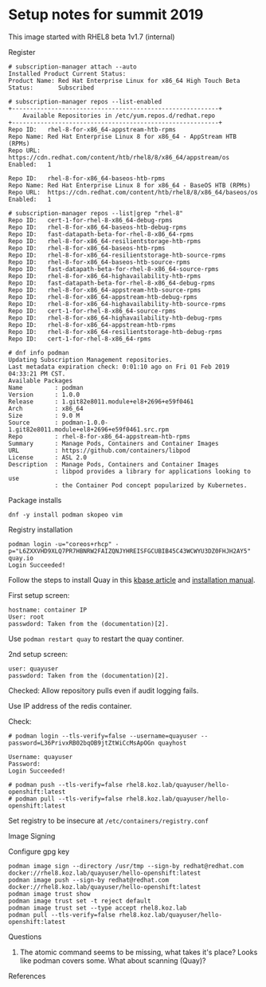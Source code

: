 # Setup notes for summit 2019 

This image started with RHEL8 beta 1v1.7 (internal)

Register 

```
# subscription-manager attach --auto
Installed Product Current Status:
Product Name: Red Hat Enterprise Linux for x86_64 High Touch Beta
Status:       Subscribed

# subscription-manager repos --list-enabled
+----------------------------------------------------------+
    Available Repositories in /etc/yum.repos.d/redhat.repo
+----------------------------------------------------------+
Repo ID:   rhel-8-for-x86_64-appstream-htb-rpms
Repo Name: Red Hat Enterprise Linux 8 for x86_64 - AppStream HTB (RPMs)
Repo URL:  https://cdn.redhat.com/content/htb/rhel8/8/x86_64/appstream/os
Enabled:   1

Repo ID:   rhel-8-for-x86_64-baseos-htb-rpms
Repo Name: Red Hat Enterprise Linux 8 for x86_64 - BaseOS HTB (RPMs)
Repo URL:  https://cdn.redhat.com/content/htb/rhel8/8/x86_64/baseos/os
Enabled:   1

# subscription-manager repos --list|grep "rhel-8"
Repo ID:   cert-1-for-rhel-8-x86_64-debug-rpms
Repo ID:   rhel-8-for-x86_64-baseos-htb-debug-rpms
Repo ID:   fast-datapath-beta-for-rhel-8-x86_64-rpms
Repo ID:   rhel-8-for-x86_64-resilientstorage-htb-rpms
Repo ID:   rhel-8-for-x86_64-baseos-htb-rpms
Repo ID:   rhel-8-for-x86_64-resilientstorage-htb-source-rpms
Repo ID:   rhel-8-for-x86_64-baseos-htb-source-rpms
Repo ID:   fast-datapath-beta-for-rhel-8-x86_64-source-rpms
Repo ID:   rhel-8-for-x86_64-highavailability-htb-rpms
Repo ID:   fast-datapath-beta-for-rhel-8-x86_64-debug-rpms
Repo ID:   rhel-8-for-x86_64-appstream-htb-source-rpms
Repo ID:   rhel-8-for-x86_64-appstream-htb-debug-rpms
Repo ID:   rhel-8-for-x86_64-highavailability-htb-source-rpms
Repo ID:   cert-1-for-rhel-8-x86_64-source-rpms
Repo ID:   rhel-8-for-x86_64-highavailability-htb-debug-rpms
Repo ID:   rhel-8-for-x86_64-appstream-htb-rpms
Repo ID:   rhel-8-for-x86_64-resilientstorage-htb-debug-rpms
Repo ID:   cert-1-for-rhel-8-x86_64-rpms
```

```
# dnf info podman
Updating Subscription Management repositories.
Last metadata expiration check: 0:01:10 ago on Fri 01 Feb 2019 04:33:21 PM CST.
Available Packages
Name         : podman
Version      : 1.0.0
Release      : 1.git82e8011.module+el8+2696+e59f0461
Arch         : x86_64
Size         : 9.0 M
Source       : podman-1.0.0-1.git82e8011.module+el8+2696+e59f0461.src.rpm
Repo         : rhel-8-for-x86_64-appstream-htb-rpms
Summary      : Manage Pods, Containers and Container Images
URL          : https://github.com/containers/libpod
License      : ASL 2.0
Description  : Manage Pods, Containers and Container Images
             : libpod provides a library for applications looking to use
             : the Container Pod concept popularized by Kubernetes.
```

Package installs

``` 
dnf -y install podman skopeo vim
```
Registry installation

```
podman login -u="coreos+rhcp" -p="L6ZXXVHD9XLQ7PR7HBNRW2FAIZQNJYHREISFGCUBIB45C43WCWYU3DZ0FHJH2AY5" quay.io
Login Succeeded!
```

Follow the steps to install Quay in this [kbase article][1] and [installation manual][2].

First setup screen:

```
hostname: container IP
User: root
passwdord: Taken from the (documentation)[2].
```

Use ```podman restart quay``` to restart the quay continer.

2nd setup screen:

```
user: quayuser
passwdord: Taken from the (documentation)[2].
```

Checked: Allow repository pulls even if audit logging fails.

Use IP address of the redis container.

Check:

```
# podman login --tls-verify=false --username=quayuser --password=L36PrivxRB02bqOB9jtZtWiCcMsApOGn quayhost

Username: quayuser
Password: 
Login Succeeded!

# podman push --tls-verify=false rhel8.koz.lab/quayuser/hello-openshift:latest
# podman pull --tls-verify=false rhel8.koz.lab/quayuser/hello-openshift:latest
```
Set registry to be insecure at ```/etc/containers/registry.conf```

Image Signing

Configure gpg key

```
podman image sign --directory /usr/tmp --sign-by redhat@redhat.com docker://rhel8.koz.lab/quayuser/hello-openshift:latest
podman image push --sign-by redhat@redhat.com docker://rhel8.koz.lab/quayuser/hello-openshift:latest
podman image trust show
podman image trust set -t reject default
podman image trust set --type accept rhel8.koz.lab
podman pull --tls-verify=false rhel8.koz.lab/quayuser/hello-openshift:latest
```

Questions

1) The atomic command seems to be missing, what takes it's place? Looks like podman covers some. What about scanning (Quay)?

References

[1]: https://access.redhat.com/solutions/3533201
[2]: https://access.redhat.com/documentation/en-us/red_hat_quay/2.9/html-single/deploy_red_hat_quay_-_basic/#installing_red_hat_quay_basic
